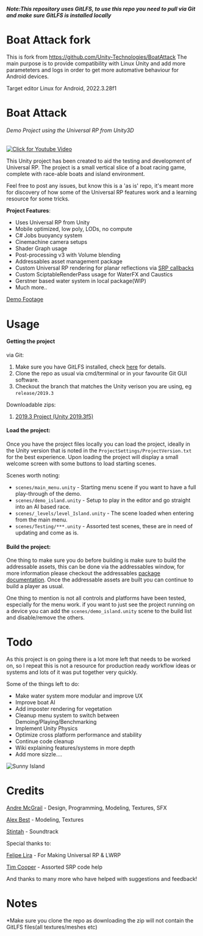 **_Note:This repository uses GitLFS, to use this repo you need to pull via Git and make sure GitLFS is installed locally_**

# Boat Attack fork
This is fork from https://github.com/Unity-Technologies/BoatAttack
The main purpose is to provide compatibility with Linux Unity and add
more parameteters and logs in order to get more automative behaviour
for Android devices.

Target editor Linux for Android, 2022.3.28f1

# Boat Attack
###### Demo Project using the Universal RP from Unity3D

[![Click for Youtube Video](https://media.githubusercontent.com/media/Verasl/BoatAttack/release/2019.3/Assets/Textures/UI/welcome-title.png)](https://drive.google.com/file/d/1PTNdhnqbhzSWUCfAinIefP5cfr6Dezuw/view)

This Unity project has been created to aid the testing and development of Universal RP. The project is a small vertical slice of a boat racing game, complete with race-able boats and island environment.

Feel free to post any issues, but know this is a 'as is' repo, it's meant more for discovery of how some of the Universal RP features work and a learning resource for some tricks.

**Project Features**:
  * Uses Universal RP from Unity
  * Mobile optimized, low poly, LODs, no compute
  * C# Jobs buoyancy system
  * Cinemachine camera setups
  * Shader Graph usage
  * Post-processing v3 with Volume blending
  * Addressables asset management package
  * Custom Universal RP rendering for planar reflections via [SRP callbacks](https://docs.unity3d.com/ScriptReference/Rendering.RenderPipelineManager.html)
  * Custom SciptableRenderPass usage for WaterFX and Caustics
  * Gerstner based water system in local package(WIP)
  * Much more..

[Demo Footage](https://drive.google.com/file/d/1PTNdhnqbhzSWUCfAinIefP5cfr6Dezuw/view)

# Usage

#### Getting the project
via Git:
  1. Make sure you have GitLFS installed, check [here](https://git-lfs.github.com) for details.
  2. Clone the repo as usual via cmd/terminal or in your favourite Git GUI software.
  3. Checkout the branch that matches the Unity verison you are using, eg `release/2019.3`

Downloadable zips:
  1. [2019.3 Project (Unity 2019.3f5)](https://drive.google.com/file/d/1vXpbVC36GHnyC-Eitl1WpLay9l_YqJGQ/view?usp=sharing)

#### Load the project:
Once you have the project files locally you can load the project, ideally in the Unity version that is noted in the `ProjectSettings/ProjectVersion.txt` for the best experience.
Upon loading the project will display a small welcome screen with some buttons to load starting scenes.

Scenes worth noting:
 - `scenes/main_menu.unity` - Starting menu scene if you want to have a full play-through of the demo.
 - `scenes/demo_island.unity` - Setup to play in the editor and go straight into an AI based race.
 - `scenes/_levels/level_Island.unity` - The scene loaded when entering from the main menu.
 - `scenes/Testing/***.unity` - Assorted test scenes, these are in need of updating and come as is.

#### Build the project:
One thing to make sure you do before building is make sure to build the addressable assets, this can be done via the addressables window, for more information please checkout the addressables [package documentation](https://docs.unity3d.com/Packages/com.unity.addressables@latest).
Once the addressable assets are built you can continue to build a player as usual.

One thing to mention is not all controls and platforms have been tested, especially for the menu work. if you want to just see the project running on a device you can add the `scenes/demo_island.unity` scene to the build list and disable/remove the others.

# Todo

As this project is on going there is a lot more left that needs to be worked on, so I repeat this is not a resource for production ready workflow ideas or systems and lots of it was put together very quickly.

Some of the things left to do:
 * Make water system more modular and improve UX
 * Improve boat AI
 * Add imposter rendering for vegetation
 * Cleanup menu system to switch between Demoing/Playing/Benchmarking
 * Implement Unity Physics
 * Optimize cross platform performance and stability
 * Continue code cleanup
 * Wiki explaining features/systems in more depth
 * Add more sizzle....

![Sunny Island](https://gdurl.com/STO1)

# Credits
[Andre McGrail](http://www.andremcgrail.com) - Design, Programming, Modeling, Textures, SFX

[Alex Best](https://big_ally.artstation.com) - Modeling, Textures

[Stintah](https://soundcloud.com/stintah) - Soundtrack

Special thanks to:

[Felipe Lira](https://github.com/phi-lira) - For Making Universal RP & LWRP

[Tim Cooper](https://github.com/stramit) - Assorted SRP code help

And thanks to many more who have helped with suggestions and feedback!

# Notes

*Make sure you clone the repo as downloading the zip will not contain the GitLFS files(all textures/meshes etc)
